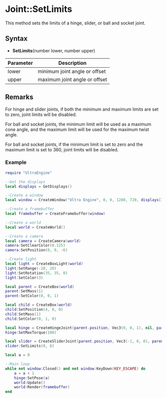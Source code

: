 # Joint::SetLimits

This method sets the limits of a hinge, slider, or ball and socket joint.

## Syntax

- **SetLimits**(number lower, number upper)

| Parameter | Description |
|---|---|
| lower | minimum joint angle or offset |
| upper | maximum joint angle or offset |

## Remarks

For hinge and slider joints, if both the minimum and maximum limits are set to zero, joint limits will be disabled.

For ball and socket joints, the minimum limit will be used as a maximum cone angle, and the maximum limit will be used for the maximum twist angle.

For ball and socket joints, if the minimum limit is set to zero and the maximum limit is set to 360, joint limits will be disabled.

### Example

```lua
require "UltraEngine"

--Get the displays
local displays = GetDisplays()

--Create a window
local window = CreateWindow("Ultra Engine", 0, 0, 1280, 720, displays[1], WINDOW_CENTER | WINDOW_TITLEBAR)

--Create a framebuffer
local framebuffer = CreateFramebuffer(window)

--Create a world
local world = CreateWorld()

--Create a camera    
local camera = CreateCamera(world)
camera:SetClearColor(0.125)
camera:SetPosition(0, 0, -6)

--Create light
local light = CreateBoxLight(world)
light:SetRange(-20, 20)
light:SetRotation(35, 35, 0)
light:SetColor(3)

local parent = CreateBox(world)
parent:SetMass(1)
parent:SetColor(0, 0, 1)

local child = CreateBox(world)
child:SetPosition(4, 0, 0)
child:SetMass(1)
child:SetColor(0, 1, 0)

local hinge = CreateHingeJoint(parent.position, Vec3(0, 0, 1), nil, parent)
hinge:SetMaxTorque(100)

local slider = CreateSliderJoint(parent.position, Vec3(-1, 0, 0), parent, child)
slider:SetLimits(0, 8)

local a = 0

--Main loop
while not window:Closed() and not window:KeyDown(KEY_ESCAPE) do
    a = a + 1
    hinge:SetPose(a)
    world:Update()
    world:Render(framebuffer)
end
```
